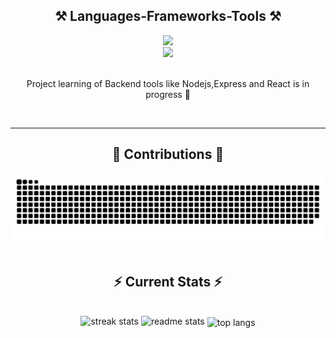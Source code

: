 
 
<h2 align="center">⚒️ Languages-Frameworks-Tools ⚒️</h2>
<!-- <br/> -->
<div align="center">
    <img src="https://skillicons.dev/icons?i=python,javascript,c,cpp,scss,git,postman" /><br>
    <img src="https://skillicons.dev/icons?i=bootstrap,mysql,html,css,tailwind,nodejs,express,react,jquery" />
</div>
<br/>
<p align="center"> Project learning of Backend tools like Nodejs,Express and React is in progress 👾 </p>

<br/>
<hr/>

<div align="center">
  <h2>🐍 Contributions 🐍</h2>
  <img alt="snake eating my contributions" src="https://raw.githubusercontent.com/salesp07/salesp07/output/github-contribution-grid-snake.svg" />
  
</div>

<br/>
  <h2 align="center">⚡ Current Stats ⚡</h2>
<br>
<div align=center>
  <img width=390 src="https://streak-stats.demolab.com/?user=nishant-Tiwari24&count_private=true&theme=react&border_radius=10" alt="streak stats"/>
  <img width=390 src="https://github-readme-stats.vercel.app/api?username=nishant-Tiwari24&show_icons=true&theme=react&rank_icon=github&border_radius=10" alt="readme stats" />
  <img width=325 align="center" src="https://github-readme-stats.vercel.app/api/top-langs/?username=nishant-Tiwari24&hide=HTML&langs_count=8&layout=compact&theme=react&border_radius=10&size_weight=0.5&count_weight=0.5&exclude_repo=github-readme-stats" alt="top langs" />
</div>
